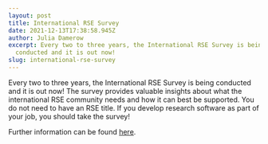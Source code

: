 ```yaml
---
layout: post
title: International RSE Survey
date: 2021-12-13T17:38:58.945Z
author: Julia Damerow
excerpt: Every two to three years, the International RSE Survey is being
  conducted and it is out now!
slug: international-rse-survey  
---
```

Every two to three years, the International RSE Survey is being conducted and it is out now! The survey provides valuable insights about what the international RSE community needs and how it can best be supported. You do not need to have an RSE title. If you develop research software as part of your job, you should take the survey!

Further information can be found [here](https://software.ac.uk/news/complete-international-rse-survey-and-help-us-understand-rse-community).
